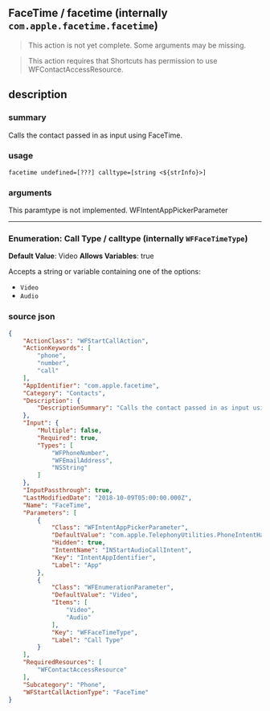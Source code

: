 
## FaceTime / facetime (internally `com.apple.facetime.facetime`)

> This action is not yet complete. Some arguments may be missing.


> This action requires that Shortcuts has permission to use WFContactAccessResource.


## description
### summary
Calls the contact passed in as input using FaceTime.


### usage
`facetime undefined=[???] calltype=[string <${strInfo}>]`

### arguments
This paramtype is not implemented. WFIntentAppPickerParameter

---

### Enumeration: Call Type / calltype (internally `WFFaceTimeType`)
**Default Value**: Video
**Allows Variables**: true


Accepts a string 
or variable
containing one of the options:

- `Video`
- `Audio`

### source json

```json
{
	"ActionClass": "WFStartCallAction",
	"ActionKeywords": [
		"phone",
		"number",
		"call"
	],
	"AppIdentifier": "com.apple.facetime",
	"Category": "Contacts",
	"Description": {
		"DescriptionSummary": "Calls the contact passed in as input using FaceTime."
	},
	"Input": {
		"Multiple": false,
		"Required": true,
		"Types": [
			"WFPhoneNumber",
			"WFEmailAddress",
			"NSString"
		]
	},
	"InputPassthrough": true,
	"LastModifiedDate": "2018-10-09T05:00:00.000Z",
	"Name": "FaceTime",
	"Parameters": [
		{
			"Class": "WFIntentAppPickerParameter",
			"DefaultValue": "com.apple.TelephonyUtilities.PhoneIntentHandler",
			"Hidden": true,
			"IntentName": "INStartAudioCallIntent",
			"Key": "IntentAppIdentifier",
			"Label": "App"
		},
		{
			"Class": "WFEnumerationParameter",
			"DefaultValue": "Video",
			"Items": [
				"Video",
				"Audio"
			],
			"Key": "WFFaceTimeType",
			"Label": "Call Type"
		}
	],
	"RequiredResources": [
		"WFContactAccessResource"
	],
	"Subcategory": "Phone",
	"WFStartCallActionType": "FaceTime"
}
```
